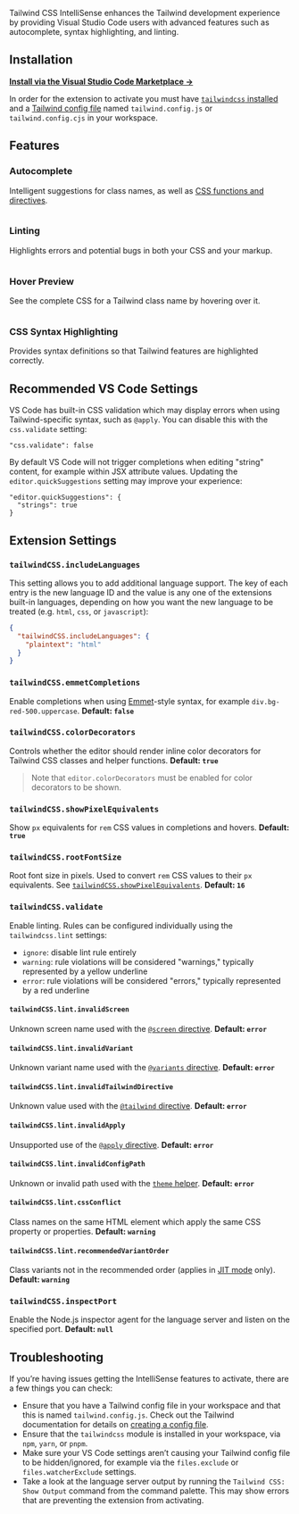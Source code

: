 <img src="https://raw.githubusercontent.com/bradlc/vscode-tailwindcss/master/packages/vscode-tailwindcss/.github/banner-dark.png" alt="" />

Tailwind CSS IntelliSense enhances the Tailwind development experience by providing Visual Studio Code users with advanced features such as autocomplete, syntax highlighting, and linting.

## Installation

**[Install via the Visual Studio Code Marketplace →](https://marketplace.visualstudio.com/items?itemName=bradlc.vscode-tailwindcss)**

In order for the extension to activate you must have [`tailwindcss` installed](https://tailwindcss.com/docs/installation) and a [Tailwind config file](https://tailwindcss.com/docs/installation#create-your-configuration-file) named `tailwind.config.js` or `tailwind.config.cjs` in your workspace.

## Features

### Autocomplete

Intelligent suggestions for class names, as well as [CSS functions and directives](https://tailwindcss.com/docs/functions-and-directives/).

<img src="https://raw.githubusercontent.com/bradlc/vscode-tailwindcss/master/packages/vscode-tailwindcss/.github/autocomplete.png" alt="" />

### Linting

Highlights errors and potential bugs in both your CSS and your markup.

<img src="https://raw.githubusercontent.com/bradlc/vscode-tailwindcss/master/packages/vscode-tailwindcss/.github/linting.png" alt="" />

### Hover Preview

See the complete CSS for a Tailwind class name by hovering over it.

<img src="https://raw.githubusercontent.com/bradlc/vscode-tailwindcss/master/packages/vscode-tailwindcss/.github/hover.png" alt="" />

### CSS Syntax Highlighting

Provides syntax definitions so that Tailwind features are highlighted correctly.

## Recommended VS Code Settings

VS Code has built-in CSS validation which may display errors when using Tailwind-specific syntax, such as `@apply`. You can disable this with the `css.validate` setting:

```
"css.validate": false
```

By default VS Code will not trigger completions when editing "string" content, for example within JSX attribute values. Updating the `editor.quickSuggestions` setting may improve your experience:

```
"editor.quickSuggestions": {
  "strings": true
}
```

## Extension Settings

### `tailwindCSS.includeLanguages`

This setting allows you to add additional language support. The key of each entry is the new language ID and the value is any one of the extensions built-in languages, depending on how you want the new language to be treated (e.g. `html`, `css`, or `javascript`):

```json
{
  "tailwindCSS.includeLanguages": {
    "plaintext": "html"
  }
}
```

### `tailwindCSS.emmetCompletions`

Enable completions when using [Emmet](https://emmet.io/)-style syntax, for example `div.bg-red-500.uppercase`. **Default: `false`**

### `tailwindCSS.colorDecorators`

Controls whether the editor should render inline color decorators for Tailwind CSS classes and helper functions. **Default: `true`**

> Note that `editor.colorDecorators` must be enabled for color decorators to be shown.

### `tailwindCSS.showPixelEquivalents`

Show `px` equivalents for `rem` CSS values in completions and hovers. **Default: `true`**

### `tailwindCSS.rootFontSize`

Root font size in pixels. Used to convert `rem` CSS values to their `px` equivalents. See [`tailwindCSS.showPixelEquivalents`](#tailwindcssshowpixelequivalents). **Default: `16`**

### `tailwindCSS.validate`

Enable linting. Rules can be configured individually using the `tailwindcss.lint` settings:

- `ignore`: disable lint rule entirely
- `warning`: rule violations will be considered "warnings," typically represented by a yellow underline
- `error`: rule violations will be considered "errors," typically represented by a red underline

#### `tailwindCSS.lint.invalidScreen`

Unknown screen name used with the [`@screen` directive](https://tailwindcss.com/docs/functions-and-directives/#screen). **Default: `error`**

#### `tailwindCSS.lint.invalidVariant`

Unknown variant name used with the [`@variants` directive](https://tailwindcss.com/docs/functions-and-directives/#variants). **Default: `error`**

#### `tailwindCSS.lint.invalidTailwindDirective`

Unknown value used with the [`@tailwind` directive](https://tailwindcss.com/docs/functions-and-directives/#tailwind). **Default: `error`**

#### `tailwindCSS.lint.invalidApply`

Unsupported use of the [`@apply` directive](https://tailwindcss.com/docs/functions-and-directives/#apply). **Default: `error`**

#### `tailwindCSS.lint.invalidConfigPath`

Unknown or invalid path used with the [`theme` helper](https://tailwindcss.com/docs/functions-and-directives/#theme). **Default: `error`**

#### `tailwindCSS.lint.cssConflict`

Class names on the same HTML element which apply the same CSS property or properties. **Default: `warning`**

#### `tailwindCSS.lint.recommendedVariantOrder`

Class variants not in the recommended order (applies in [JIT mode](https://tailwindcss.com/docs/just-in-time-mode) only). **Default: `warning`**

### `tailwindCSS.inspectPort`

Enable the Node.js inspector agent for the language server and listen on the specified port. **Default: `null`**

## Troubleshooting

If you’re having issues getting the IntelliSense features to activate, there are a few things you can check:

- Ensure that you have a Tailwind config file in your workspace and that this is named `tailwind.config.js`. Check out the Tailwind documentation for details on [creating a config file](https://tailwindcss.com/docs/installation#create-your-configuration-file).
- Ensure that the `tailwindcss` module is installed in your workspace, via `npm`, `yarn`, or `pnpm`.
- Make sure your VS Code settings aren’t causing your Tailwind config file to be hidden/ignored, for example via the `files.exclude` or `files.watcherExclude` settings.
- Take a look at the language server output by running the `Tailwind CSS: Show Output` command from the command palette. This may show errors that are preventing the extension from activating.
